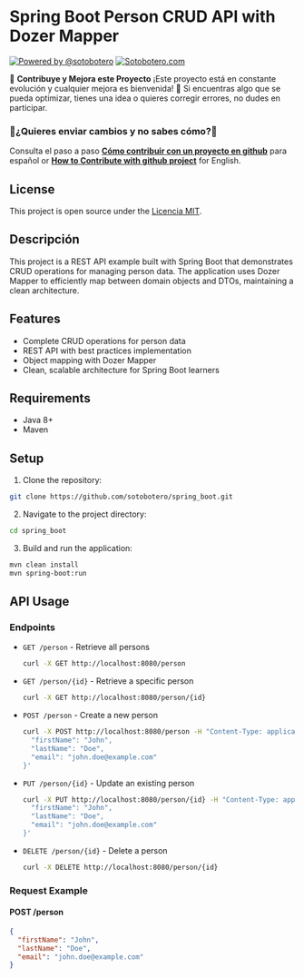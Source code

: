 # Spring Boot Person CRUD API with Dozer Mapper
[![Powered by @sotobotero](https://img.shields.io/badge/Powered%20by-%40sotobotero-blue?style=flat-square&logo=twitter)](https://twitter.com/sotobotero)
[![Sotobotero.com](https://img.shields.io/badge/Powered%20by-sotobotero.com-blue?style=flat-square&logo=twitter)](https://sotobotero.com/)

🌟 **Contribuye y Mejora este Proyecto**
¡Este proyecto está en constante evolución y cualquier mejora es bienvenida! 🎉 Si encuentras algo que se pueda optimizar, tienes una idea o quieres corregir errores, no dudes en participar.
### 📌¿Quieres enviar cambios y no sabes cómo?📌
Consulta el paso a paso [**Cómo contribuir con un proyecto en github**](https://github.com/sotobotero/CodeHub/blob/develop/README.md#-cómo-contribuir) para español or [**How to Contribute with github project**](https://github.com/sotobotero/CodeHub/blob/develop/README.md#-how-to-contribute) for English.
## License
This project is open source under the [Licencia MIT](https://github.com/sotobotero/CodeHub/blob/develop/LICENSE).

## Descripción
This project is a REST API example built with Spring Boot that demonstrates CRUD operations for managing person data. The application uses Dozer Mapper to efficiently map between domain objects and DTOs, maintaining a clean architecture.
## Features
- Complete CRUD operations for person data
- REST API with best practices implementation
- Object mapping with Dozer Mapper
- Clean, scalable architecture for Spring Boot learners
## Requirements
- Java 8+
- Maven

## Setup
1. Clone the repository:
  ```bash
  git clone https://github.com/sotobotero/spring_boot.git
  ```
2. Navigate to the project directory:
  ```bash
  cd spring_boot
  ```
3. Build and run the application:
  ```bash
  mvn clean install
  mvn spring-boot:run
  ```
## API Usage
### Endpoints
- `GET /person` - Retrieve all persons
  ```bash
  curl -X GET http://localhost:8080/person
  ```
- `GET /person/{id}` - Retrieve a specific person
  ```bash
  curl -X GET http://localhost:8080/person/{id}
  ```

- `POST /person` - Create a new person
  ```bash
  curl -X POST http://localhost:8080/person -H "Content-Type: application/json" -d '{
    "firstName": "John",
    "lastName": "Doe",
    "email": "john.doe@example.com"
  }'
  ```

- `PUT /person/{id}` - Update an existing person
  ```bash
  curl -X PUT http://localhost:8080/person/{id} -H "Content-Type: application/json" -d '{
    "firstName": "John",
    "lastName": "Doe",
    "email": "john.doe@example.com"
  }'
  ```

- `DELETE /person/{id}` - Delete a person
  ```bash
  curl -X DELETE http://localhost:8080/person/{id}
  ```

### Request Example

#### POST /person
```json
{
  "firstName": "John",
  "lastName": "Doe",
  "email": "john.doe@example.com"
}
```
